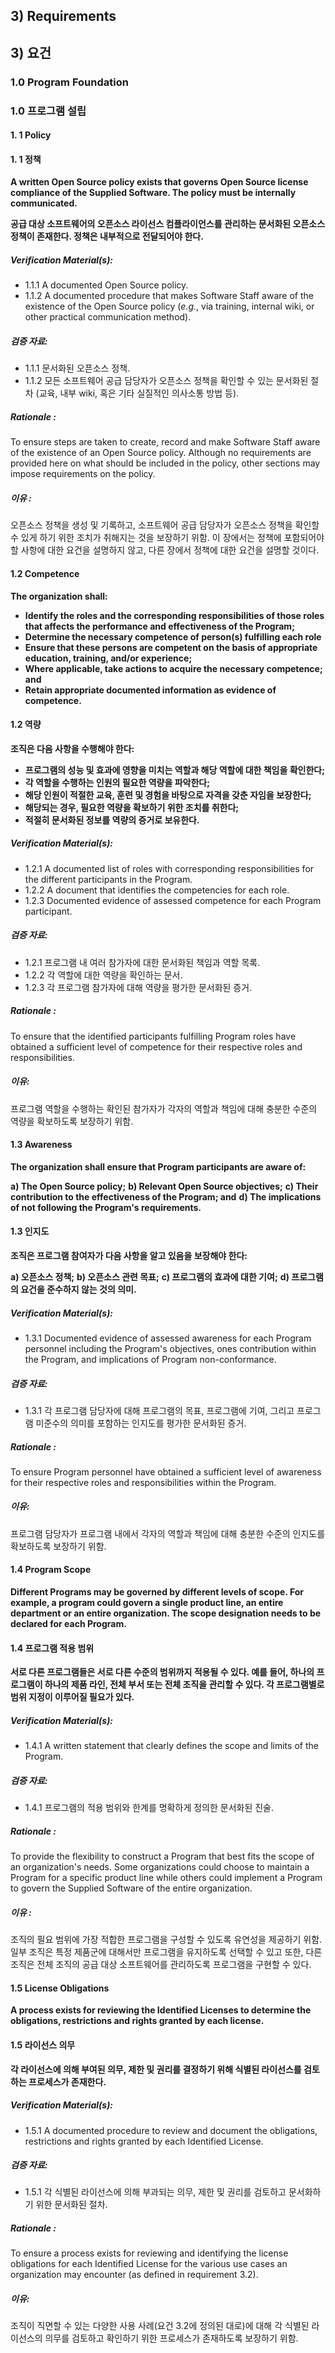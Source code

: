 
## 3) Requirements
## 3) 요건

### 1.0 Program Foundation
### 1.0 프로그램 설립

####  1. 1 Policy
####  1. 1 정책

**A written Open Source policy exists that governs Open Source license compliance of the Supplied Software. The policy must be internally communicated.**

**공급 대상 소프트웨어의 오픈소스 라이선스 컴플라이언스를 관리하는 문서화된 오픈소스 정책이 존재한다. 정책은 내부적으로 전달되어야 한다.**

##### Verification Material(s):

- 1.1.1 A documented Open Source policy.
- 1.1.2 A documented procedure that makes Software Staff aware of the existence of the Open Source policy (_e.g._, via training, internal wiki, or other practical communication method).

##### 검증 자료:

- 1.1.1 문서화된 오픈소스 정책.
- 1.1.2 모든 소프트웨어 공급 담당자가 오픈소스 정책을 확인할 수 있는 문서화된 절차 (교육, 내부 wiki, 혹은 기타 실질적인 의사소통 방법 등).

##### Rationale :
To ensure steps are taken to create, record and make Software Staff aware of the existence of an Open Source policy. Although no requirements are provided here on what should be included in the policy, other sections may impose requirements on the policy.

##### 이유 :
오픈소스 정책을 생성 및 기록하고, 소프트웨어 공급 담당자가 오픈소스 정책을 확인할 수 있게 하기 위한 조치가 취해지는 것을 보장하기 위함. 이 장에서는 정책에 포함되어야 할 사항에 대한 요건을 설명하지 않고, 다른 장에서 정책에 대한 요건을 설명할 것이다.

#### 1.2 Competence

**The organization shall:**

- **Identify the roles and the corresponding responsibilities of those roles that affects the performance and effectiveness of the Program;**
- **Determine the necessary competence of person(s) fulfilling each role**
- **Ensure that these persons are competent on the basis of appropriate education, training, and/or experience;**
- **Where applicable, take actions to acquire the necessary competence; and**
- **Retain appropriate documented information as evidence of competence.**

#### 1.2 역량

**조직은 다음 사항을 수행해야 한다:**

- **프로그램의 성능 및 효과에 영향을 미치는 역할과 해당 역할에 대한 책임을 확인한다;**
- **각 역할을 수행하는 인원의 필요한 역량을 파악한다;**
- **해당 인원이 적절한 교육, 훈련 및 경험을 바탕으로 자격을 갖춘 자임을 보장한다;**
- **해당되는 경우, 필요한 역량을 확보하기 위한 조치를 취한다;**
- **적절히 문서화된 정보를 역량의 증거로 보유한다.**


##### Verification Material(s):

- 1.2.1 A documented list of roles with corresponding responsibilities for the different participants in the Program.
- 1.2.2 A document that identifies the competencies for each role.
- 1.2.3 Documented evidence of assessed competence for each Program participant.

##### 검증 자료:

- 1.2.1 프로그램 내 여러 참가자에 대한 문서화된 책임과 역할 목록.
- 1.2.2 각 역할에 대한 역량을 확인하는 문서.
- 1.2.3 각 프로그램 참가자에 대해 역량을 평가한 문서화된 증거.

##### Rationale :
To ensure that the identified participants fulfilling Program roles have obtained a sufficient level of competence for their respective roles and responsibilities.

##### 이유:
프로그램 역할을 수행하는 확인된 참가자가 각자의 역할과 책임에 대해 충분한 수준의 역량을 확보하도록 보장하기 위함.


#### 1.3         Awareness

**The organization shall ensure that Program participants are aware of:**

**a) The Open Source policy;**
**b) Relevant Open Source objectives;**
**c) Their contribution to the effectiveness of the Program; and**
**d) The implications of not following the Program&#39;s requirements.**

#### 1.3         인지도

**조직은 프로그램 참여자가 다음 사항을 알고 있음을 보장해야 한다:**

**a) 오픈소스 정책;**
**b) 오픈소스 관련 목표;**
**c) 프로그램의 효과에 대한 기여;**
**d) 프로그램의 요건을 준수하지 않는 것의 의미.**

##### Verification Material(s):

- 1.3.1 Documented evidence of assessed awareness for each Program personnel including the Program&#39;s objectives, ones contribution within the Program, and implications of Program non-conformance.

##### 검증 자료:

- 1.3.1 각 프로그램 담당자에 대해 프로그램의 목표, 프로그램에 기여, 그리고 프로그램 미준수의 의미를 포함하는 인지도를 평가한 문서화된 증거.

##### Rationale :
To ensure Program personnel have obtained a sufficient level of awareness for their respective roles and responsibilities within the Program.

##### 이유:
프로그램 담당자가 프로그램 내에서 각자의 역할과 책임에 대해 충분한 수준의 인지도를 확보하도록 보장하기 위함.


#### 1.4        Program Scope

**Different Programs may be governed by different levels of scope. For example, a program could govern a single product line, an entire department or an entire organization. The scope designation needs to be declared for each Program.**

#### 1.4        프로그램 적용 범위

**서로 다른 프로그램들은 서로 다른 수준의 범위까지 적용될 수 있다. 예를 들어, 하나의 프로그램이 하나의 제품 라인, 전체 부서 또는 전체 조직을 관리할 수 있다. 각 프로그램별로 범위 지정이 이루어질 필요가 있다.**

##### Verification Material(s):

- 1.4.1 A written statement that clearly defines the scope and limits of the Program.

##### 검증 자료:

- 1.4.1 프로그램의 적용 범위와 한계를 명확하게 정의한 문서화된 진술.

##### Rationale :
To provide the flexibility to construct a Program that best fits the scope of an organization&#39;s needs. Some organizations could choose to maintain a Program for a specific product line while others could implement a Program to govern the Supplied Software of the entire organization.

##### 이유 :
조직의 필요 범위에 가장 적합한 프로그램을 구성할 수 있도록 유연성을 제공하기 위함. 일부 조직은 특정 제품군에 대해서만 프로그램을 유지하도록 선택할 수 있고 또한, 다른 조직은 전체 조직의 공급 대상 소프트웨어를 관리하도록 프로그램을 구현할 수 있다.

#### 1.5        License Obligations

**A process exists for reviewing the Identified Licenses to determine the obligations, restrictions and rights granted by each license.**

#### 1.5        라이선스 의무

**각 라이선스에 의해 부여된 의무, 제한 및 권리를 결정하기 위해 식별된 라이선스를 검토하는 프로세스가 존재한다.**

##### Verification Material(s):

- 1.5.1 A documented procedure to review and document the obligations, restrictions and rights granted by each Identified License.

##### 검증 자료:

- 1.5.1 각 식별된 라이선스에 의해 부과되는 의무, 제한 및 권리를 검토하고 문서화하기 위한 문서화된 절차.

##### Rationale :

To ensure a process exists for reviewing and identifying the license obligations for each Identified License for the various use cases an organization may encounter (as defined in requirement 3.2).

##### 이유:

조직이 직면할 수 있는 다양한 사용 사례(요건 3.2에 정의된 대로)에 대해 각 식별된 라이선스의 의무를 검토하고 확인하기 위한 프로세스가 존재하도록 보장하기 위함.
